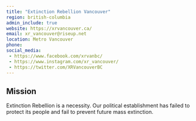 ```yaml
---
title: "Extinction Rebellion Vancouver"
region: british-columbia
admin_include: true
website: https://xrvancouver.ca/
email: xr_vancouver@riseup.net
location: Metro Vancouver
phone: 
social_media: 
 - https://www.facebook.com/xrvanbc/
 - https://www.instagram.com/xr_vancouver/
 - https://twitter.com/XRVancouverBC
---
```


## Mission

Extinction Rebellion is a necessity. Our political establishment has failed to protect its people and fail to prevent future mass extinction.

